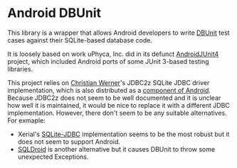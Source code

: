 # Android DBUnit

This library is a wrapper that allows Android developers to write [DBUnit](http://dbunit.sourceforge.net/) test cases against their SQLite-based database code.

It is loosely based on work uPhyca, Inc. did in its defunct [AndroidJUnit4](https://github.com/esmasui/AndroidJUnit4) project, which included Android ports of some JUnit 3-based testing libraries.

This project relies on [Christian Werner](http://ch-werner.de/)'s JDBC2z SQLite JDBC driver implementation, which is also distributed as a [component of Android](https://android.googlesource.com/platform/external/javasqlite/). Because JDBC2z does not seem to be well documented and it is unclear how well it is maintained, it would be nice to replace it with a different JDBC implementation. However, there don't seem to be any suitable alternatives. For exmaple:

- Xerial's [SQLite-JDBC](https://bitbucket.org/xerial/sqlite-jdbc) implementation seems to be the most robust but it does not seem to support Android.
- [SQLDroid](https://github.com/SQLDroid/SQLDroid) is another alternative but it causes DBUnit to throw some unexpected Exceptions.
